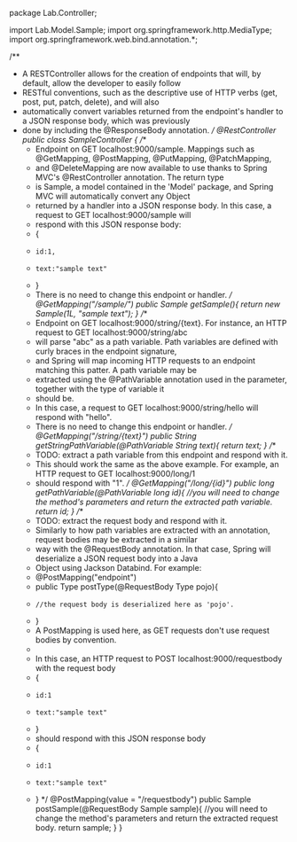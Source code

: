 package Lab.Controller;

import Lab.Model.Sample;
import org.springframework.http.MediaType;
import org.springframework.web.bind.annotation.*;

/**
 * A RESTController allows for the creation of endpoints that will, by default, allow the developer to easily follow
 * RESTful conventions, such as the descriptive use of HTTP verbs (get, post, put, patch, delete), and will also
 * automatically convert variables returned from the endpoint's handler to a JSON response body, which was previously
 * done by including the @ResponseBody annotation.
 */
@RestController
public class SampleController {
    /**
     * Endpoint on GET localhost:9000/sample. Mappings such as @GetMapping, @PostMapping, @PutMapping, @PatchMapping,
     * and @DeleteMapping are now available to use thanks to Spring MVC's @RestController annotation. The return type
     * is Sample, a model contained in the 'Model' package, and Spring MVC will automatically convert any Object
     * returned by a handler into a JSON response body. In this case, a request to GET localhost:9000/sample will
     * respond with this JSON response body:
     * {
     *     id:1,
     *     text:"sample text"
     * }
     * There is no need to change this endpoint or handler.
     */
    @GetMapping("/sample/")
    public Sample getSample(){
        return new Sample(1L, "sample text");
    }
    /**
     * Endpoint on GET localhost:9000/string/{text}. For instance, an HTTP request to GET localhost:9000/string/abc
     * will parse "abc" as a path variable. Path variables are defined with curly braces in the endpoint signature,
     * and Spring will map incoming HTTP requests to an endpoint matching this patter. A path variable may be
     * extracted using the @PathVariable annotation used in the parameter, together with the type of variable it
     * should be.
     * In this case, a request to GET localhost:9000/string/hello will respond with "hello".
     * There is no need to change this endpoint or handler.
     */
    @GetMapping("/string/{text}")
    public String getStringPathVariable(@PathVariable String text){
        return text;
    }
    /**
     * TODO: extract a path variable from this endpoint and respond with it.
     * This should work the same as the above example. For example, an HTTP request to GET localhost:9000/long/1
     * should respond with "1".
     */
    @GetMapping("/long/{id}")
    public long getPathVariable(@PathVariable long id){
        //you will need to change the method's parameters and return the extracted path variable.
            return id;
    }
    /**
     * TODO: extract the request body and respond with it.
     * Similarly to how path variables are extracted with an annotation, request bodies may be extracted in a similar
     * way with the @RequestBody annotation. In that case, Spring will deserialize a JSON request body into a Java
     * Object using Jackson Databind. For example:
     * @PostMapping("endpoint")
     * public Type postType(@RequestBody Type pojo){
     *     //the request body is deserialized here as 'pojo'.
     * }
     * A PostMapping is used here, as GET requests don't use request bodies by convention.
     *
     * In this case, an HTTP request to POST localhost:9000/requestbody with the request body
     * {
     *     id:1
     *     text:"sample text"
     * }
     * should respond with this JSON response body
     * {
     *     id:1
     *     text:"sample text"
     * }
     */
    @PostMapping(value = "/requestbody")
    public Sample postSample(@RequestBody Sample sample){
        //you will need to change the method's parameters and return the extracted request body.
        return sample;
    }
}